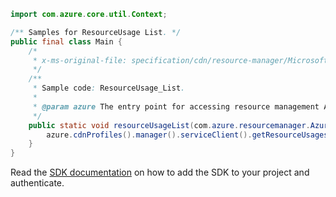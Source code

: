 ```java
import com.azure.core.util.Context;

/** Samples for ResourceUsage List. */
public final class Main {
    /*
     * x-ms-original-file: specification/cdn/resource-manager/Microsoft.Cdn/stable/2021-06-01/examples/ResourceUsage_List.json
     */
    /**
     * Sample code: ResourceUsage_List.
     *
     * @param azure The entry point for accessing resource management APIs in Azure.
     */
    public static void resourceUsageList(com.azure.resourcemanager.AzureResourceManager azure) {
        azure.cdnProfiles().manager().serviceClient().getResourceUsages().list(Context.NONE);
    }
}
```

Read the [SDK documentation](https://github.com/Azure/azure-sdk-for-java/blob/azure-resourcemanager_2.15.0/sdk/resourcemanager/azure-resourcemanager/README.md) on how to add the SDK to your project and authenticate.
